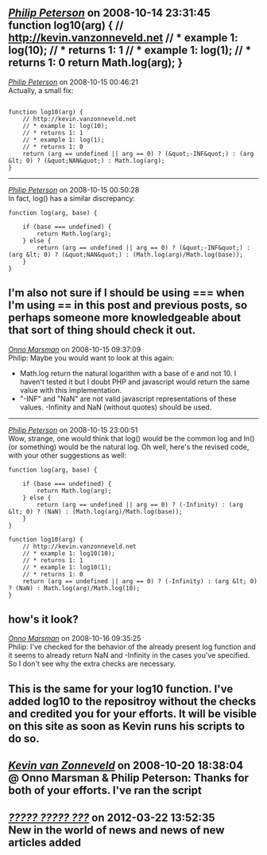 *[Philip Peterson]()* on 2008-10-14 23:31:45  
function log10(arg) {
    // http://kevin.vanzonneveld.net
    // *     example 1: log(10);
    // *     returns 1: 1
    // *     example 1: log(1);
    // *     returns 1: 0
        return Math.log(arg);
}
---------------------------------------
*[Philip Peterson]()* on 2008-10-15 00:46:21  
Actually, a small fix:

```

function log10(arg) {
    // http://kevin.vanzonneveld.net
    // * example 1: log(10);
    // * returns 1: 1
    // * example 1: log(1);
    // * returns 1: 0
    return (arg == undefined || arg == 0) ? (&quot;-INF&quot;) : (arg &lt; 0) ? (&quot;NAN&quot;) : Math.log(arg);
}

```
---------------------------------------
*[Philip Peterson]()* on 2008-10-15 00:50:28  
In fact, log() has a similar discrepancy:

```
function log(arg, base) {
 
    if (base === undefined) {
        return Math.log(arg);
    } else {
        return (arg == undefined || arg == 0) ? (&quot;-INF&quot;) : (arg &lt; 0) ? (&quot;NAN&quot;) : (Math.log(arg)/Math.log(base));
    }
}
```

I'm also not sure if I should be using === when I'm using == in this post and previous posts, so perhaps someone more knowledgeable about that sort of thing should check it out.
---------------------------------------
*[Onno Marsman]()* on 2008-10-15 09:37:09  
Philip: Maybe you would want to look at this again:
- Math.log return the natural logarithm with a base of e and not 10. I haven't tested it but I doubt PHP and javascript would return the same value with this implementation.
- &quot;-INF&quot; and &quot;NaN&quot; are not valid javascript representations of these values. -Infinity and NaN (without quotes) should be used.
---------------------------------------
*[Philip Peterson]()* on 2008-10-15 23:00:51  
Wow, strange, one would think that log() would be the common log and ln() (or something) would be the natural log.  Oh well, here's the revised code, with your other suggestions as well:

```
function log(arg, base) {
 
    if (base === undefined) {
        return Math.log(arg);
    } else {
        return (arg == undefined || arg == 0) ? (-Infinity) : (arg &lt; 0) ? (NaN) : (Math.log(arg)/Math.log(base));
    }
}

function log10(arg) {
    // http://kevin.vanzonneveld.net
    // * example 1: log10(10);
    // * returns 1: 1
    // * example 1: log10(1);
    // * returns 1: 0
    return (arg == undefined || arg == 0) ? (-Infinity) : (arg &lt; 0) ? (NaN) : Math.log(arg)/Math.log(10);
}
```

how's it look?
---------------------------------------
*[Onno Marsman]()* on 2008-10-16 09:35:25  
Philip: I've checked for the behavior of the already present log function and it seems to already return NaN and -Infinity in the cases you've specified. So I don't see why the extra checks are necessary.

This is the same for your log10 function.
I've added log10 to the repositroy without the checks and credited you for your efforts. It will be visible on this site as soon as Kevin runs his scripts to do so.
---------------------------------------
*[Kevin van Zonneveld](http://kevin.vanzonneveld.net)* on 2008-10-20 18:38:04  
@ Onno Marsman &amp; Philip Peterson: Thanks for both of your efforts. I've ran the script
---------------------------------------
*[????? ????? ???](http://an3m1.com/)* on 2012-03-22 13:52:35  
New in the world of news and news of new articles added 
---------------------------------------
